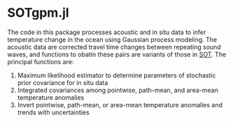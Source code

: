 # SOTgpm.jl
The code in this package processes acoustic and in situ data to infer temperature change in the ocean using Gaussian process modeling. The acoustic data are corrected travel time changes between repeating sound waves, and functions to obatin these pairs are variants of those in [SOT](https://github.com/joernc/SOT). The principal functions are:
1. Maximum likelihood estimator to determine parameters of stochastic prior covariance for in situ data
2. Integrated covariances among pointwise, path-mean, and area-mean temperature anomalies
3. Invert pointwise, path-mean, or area-mean temperature anomalies and trends with uncertainties
